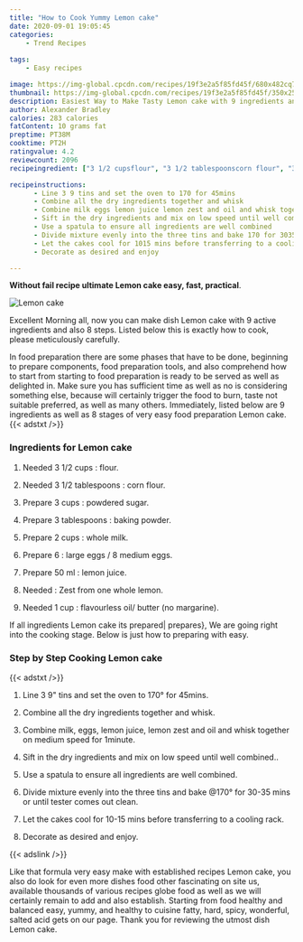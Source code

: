 ```yaml
---
title: "How to Cook Yummy Lemon cake"
date: 2020-09-01 19:05:45
categories:
    - Trend Recipes
    
tags:
    - Easy recipes

image: https://img-global.cpcdn.com/recipes/19f3e2a5f85fd45f/680x482cq70/lemon-cake-recipe-main-photo.jpg
thumbnail: https://img-global.cpcdn.com/recipes/19f3e2a5f85fd45f/350x250cq70/lemon-cake-recipe-main-photo.jpg
description: Easiest Way to Make Tasty Lemon cake with 9 ingredients and 8 stages of easy cooking.
author: Alexander Bradley
calories: 283 calories
fatContent: 10 grams fat
preptime: PT38M
cooktime: PT2H
ratingvalue: 4.2
reviewcount: 2096
recipeingredient: ["3 1/2 cupsflour", "3 1/2 tablespoonscorn flour", "3 cupspowdered sugar", "3 tablespoonsbaking powder", "2 cupswhole milk", "6large eggs  8 medium eggs", "50 mllemon juice", "Zest from one whole lemon", "1 cupflavourless oil butter no margarine"]

recipeinstructions: 
      - Line 3 9 tins and set the oven to 170 for 45mins 
      - Combine all the dry ingredients together and whisk 
      - Combine milk eggs lemon juice lemon zest and oil and whisk together on medium speed for 1minute 
      - Sift in the dry ingredients and mix on low speed until well combined 
      - Use a spatula to ensure all ingredients are well combined 
      - Divide mixture evenly into the three tins and bake 170 for 3035 mins or until tester comes out clean 
      - Let the cakes cool for 1015 mins before transferring to a cooling rack 
      - Decorate as desired and enjoy

---
```




**Without fail recipe ultimate Lemon cake easy, fast, practical**. 


![Lemon cake](https://img-global.cpcdn.com/recipes/19f3e2a5f85fd45f/680x482cq70/lemon-cake-recipe-main-photo.jpg "Lemon cake")




Excellent Morning all, now you can make dish Lemon cake with 9 active ingredients and also 8 steps. Listed below this is exactly how to cook, please meticulously carefully.

In food preparation there are some phases that have to be done, beginning to prepare components, food preparation tools, and also comprehend how to start from starting to food preparation is ready to be served as well as delighted in. Make sure you has sufficient time as well as no is considering something else, because will certainly trigger the food to burn, taste not suitable preferred, as well as many others. Immediately, listed below are 9 ingredients as well as 8 stages of very easy food preparation Lemon cake.
{{< adstxt />}}

### Ingredients for Lemon cake


1. Needed 3 1/2 cups : flour.

1. Needed 3 1/2 tablespoons : corn flour.

1. Prepare 3 cups : powdered sugar.

1. Prepare 3 tablespoons : baking powder.

1. Prepare 2 cups : whole milk.

1. Prepare 6 : large eggs / 8 medium eggs.

1. Prepare 50 ml : lemon juice.

1. Needed  : Zest from one whole lemon.

1. Needed 1 cup : flavourless oil/ butter (no margarine).



If all ingredients Lemon cake its prepared| prepares}, We are going right into the cooking stage. Below is just how to preparing with easy.

### Step by Step Cooking Lemon cake

{{< adstxt />}}


1. Line 3 9&#34; tins and set the oven to 170° for 45mins.



1. Combine all the dry ingredients together and whisk.



1. Combine milk, eggs, lemon juice, lemon zest and oil and whisk together on medium speed for 1minute.



1. Sift in the dry ingredients and mix on low speed until well combined..



1. Use a spatula to ensure all ingredients are well combined.



1. Divide mixture evenly into the three tins and bake @170° for 30-35 mins or until tester comes out clean.



1. Let the cakes cool for 10-15 mins before transferring to a cooling rack.



1. Decorate as desired and enjoy.





{{< adslink />}}

Like that formula very easy make with established recipes Lemon cake, you also do look for even more dishes food other fascinating on site us, available thousands of various recipes globe food as well as we will certainly remain to add and also establish. Starting from food healthy and balanced easy, yummy, and healthy to cuisine fatty, hard, spicy, wonderful, salted acid gets on our page. Thank you for reviewing the utmost dish Lemon cake.

